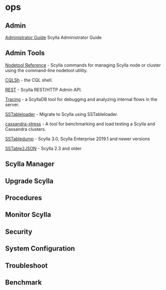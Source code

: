 # ops

## Admin
[Administrator Guide](/scylla/docs/ops/admin/admin0-guide.md) Scylla Administrator Guide
## Admin Tools
[Nodetool Reference]() - Scylla commands for managing Scylla node or cluster using the command-line nodetool utility.

[CQLSh]() - the CQL shell.

[REST]() - Scylla REST/HTTP Admin API.

[Tracing]() - a ScyllaDB tool for debugging and analyzing internal flows in the server.

[SSTableloader]() -  Migrate to Scylla using SSTableloader.

[cassandra-stress]() - A tool for benchmarking and load testing a Scylla and Cassandra clusters.

[SSTabledump]() -  Scylla 3.0, Scylla Enterprise 2019.1 and newer versions

[SSTable2JSON]()  - Scylla 2.3 and older
## Scylla Manager

## Upgrade Scylla

## Procedures

## Monitor Scylla

## Security

## System Configuration

## Troubleshoot

## Benchmark
